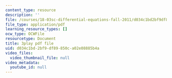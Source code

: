 ```yaml
---
content_type: resource
description: ''
file: /courses/18-03sc-differential-equations-fall-2011/d034c1bd2bf9df89850ca02e08885b4a_EQJBp6Ym-6A.pdf
file_type: application/pdf
learning_resource_types: []
ocw_type: OCWFile
resourcetype: Document
title: 3play pdf file
uid: d034c1bd-2bf9-df89-850c-a02e08885b4a
video_files:
  video_thumbnail_file: null
video_metadata:
  youtube_id: null
---
```

